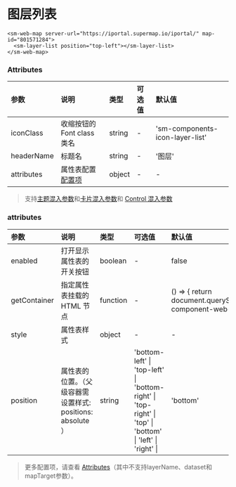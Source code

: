 # 图层列表

<sm-iframe src="https://iclient.supermap.io/examples/component/components_layerList_vue.html"></sm-iframe>

```vue
<sm-web-map server-url="https://iportal.supermap.io/iportal/" map-id="801571284">
  <sm-layer-list position="top-left"></sm-layer-list>
</sm-web-map>
```

### Attributes

| 参数              | 说明                                                      | 类型   | 可选值 | 默认值                          |
| :---------------- | :-------------------------------------------------------- | :----- | :----- | :------------------------------ |
| iconClass         | 收缩按钮的 Font class 类名                                 | string | -      | 'sm-components-icon-layer-list' |
| headerName        | 标题名                                                    | string | -      | '图层'                             |
| attributes        | 属性表配置  <a href="#attributes">配置项</a>       | object | -      |  -                             |

> 支持[主题混入参数](/zh/api/mixin/mixin.md#theme)和[卡片混入参数](/zh/api/mixin/mixin.md#collapsedcard)和 [Control 混入参数](/zh/api/mixin/mixin.md#control)

### attributes

| 参数             | 说明                                                                      | 类型              | 可选值                                                                                 | 默认值                                                               |
| :--------------- | :------------------------------------------------------------------------ | :---------------- | :--------------------------------------------------------------------------------- | :--------------------------------------------------------------- |
| enabled          | 打开显示属性表的开关按钮                                                   | boolean          | -                                                                                   | false                                                                |
| getContainer     | 指定属性表挂载的 HTML 节点                                                 | function         | -                                                                                   | () => { return document.querySelector('.sm-component-web-map') }                                         |
| style            | 属性表样式                                                                 | object           | -                                                                                   | -                                                                |
| position         | 属性表的位置。（父级容器需设置样式: positions: absolute ）                  | string                     | 'bottom-left' \| 'top-left' \| 'bottom-right' \| 'top-right' \| 'top' \| 'bottom' \| 'left' \| 'right' \|       | 'bottom'            |

> 更多配置项，请查看 [Attributes](/zh/api/common/attributes.md)（其中不支持layerName、dataset和mapTarget参数）。